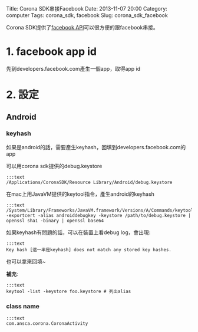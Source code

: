 Title: Corona SDK串接Facebook
Date: 2013-11-07 20:00
Category: computer
Tags: corona_sdk, facebook
Slug: corona_sdk_facebook

Corona SDK提供了[facebook API](http://docs.coronalabs.com/api/library/facebook/index.html)可以很方便的跟facebook串接。

# 1. facebook app id

先到developers.facebook.com產生一個app，取得app id

# 2. 設定

## Android

### keyhash
如果是android的話，需要產生keyhash，回填到developers.facebook.com的app

可以用corona sdk提供的debug.keystore

    :::text
    /Applications/CoronaSDK/Resource Library/Android/debug.keystore

在mac上用JavaVM提供的keytool指令，產生android的keyhash

    :::text
    /System/Library/Frameworks/JavaVM.framework/Versions/A/Commands/keytool -exportcert -alias androiddebugkey -keystore /path/to/debug.keystore | openssl sha1 -binary | openssl base64

如果keyhash有問題的話，可以在裝置上看debug log，會出現:

    :::text
    Key hash [這一串是keyhash] does not match any stored key hashes.

也可以拿來回填~

**補充**:

    :::text
    keytool -list -keystore foo.keystore # 列出alias

### class name

    :::text
    com.ansca.corona.CoronaActivity
